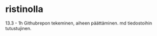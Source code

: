 ristinolla
==========

13.3 - 1h
  Githubrepon tekeminen, aiheen päättäminen. md tiedostoihin tutustujinen.
